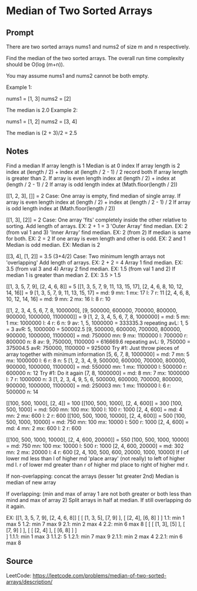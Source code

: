 # Median of Two Sorted Arrays

## Prompt

There are two sorted arrays nums1 and nums2 of size m and n respectively.

Find the median of the two sorted arrays. The overall run time complexity should be O(log (m+n)).

You may assume nums1 and nums2 cannot be both empty.

Example 1:

nums1 = [1, 3]
nums2 = [2]

The median is 2.0
Example 2:

nums1 = [1, 2]
nums2 = [3, 4]

The median is (2 + 3)/2 = 2.5

## Notes

Find a median
  If array length is 1
    Median is at 0 index
  If array length is 2
    index at (length / 2) + index at (length / 2 - 1) / 2
    record both
  If array length is greater than 2.
    If array is even length
      index at (length / 2) + index at (length / 2 - 1) / 2
    If array is odd length
      index at (Math.floor(length / 2))

[[1, 2, 3], []] = 2
Case: One array is empty, find median of single array.
  If array is even length
    index at (length / 2) + index at (length / 2 - 1) / 2
  If array is odd length
    index at (Math.floor(length / 2))

[[1, 3], [2]] = 2
Case: One array 'fits' completely inside the other relative to sorting.
  Add length of arrays. EX: 2 + 1 = 3
  'Outer Array' find median. EX: 2 (from val 1 and 3)
  'Inner Array' find median. EX: 2 (from 2)
  If median is same for both. EX: 2 = 2
    If one array is even length and other is odd. EX: 2 and 1
      Median is odd median. EX: Median is 2

[[3, 4], [1, 2]] = 3.5 (3+4/2)
Case: Two minimum length arrays not 'overlapping'
  Add length of arrays. EX: 2 + 2 = 4
  Array 1 find median. EX: 3.5 (from val 3 and 4)
  Array 2 find median. EX: 1.5 (from val 1 and 2)
  If median 1 is greater than median 2. EX: 3.5 > 1.5

[[1, 3, 5, 7, 9], [2, 4, 6, 8]] = 5
[[1, 3, 5, 7, 9, 11, 13, 15, 17], [2, 4, 6, 8, 10, 12, 14, 16]] = 9
  [1, 3, 5, 7, 9, 11, 13, 15, 17] = md: 9 mn: 1 mx: 17 l: 7 r: 11
  [2, 4, 6, 8, 10, 12, 14, 16] = md: 9 mn: 2 mx: 16 l: 8 r: 10
  
[[1, 2, 3, 4, 5, 6, 7, 8, 1000000], [9, 500000, 600000,  700000, 800000, 900000, 1000000, 1100000]] = 9
  [1, 2, 3, 4, 5, 6, 7, 8, 1000000] = md: 5 mn: 1 mx: 1000000 l: 4 r: 6 n: 9
  av: 1, 5, 1000000 = 333335.3 repeating avL: 1, 5 = 3 avR: 5, 1000000 = 500002.5
  [9, 500000, 600000, 700000, 800000, 900000, 1000000, 1100000] = md: 750000 mn: 9 mx: 1100000 l: 700000 r: 800000 n: 8
  av: 9, 750000, 1100000 = 616669.6 repeating avL: 9, 750000 = 375004.5 avR: 750000, 1100000 = 925000
  Try #1: Just throw pieces of array together with minimum information
  [5, 6, 7, 8, 1000000] = md: 7 mn: 5 mx: 1000000 l: 6 r: 8 n: 5
  [1, 2, 3, 4, 9, 500000, 600000, 700000, 800000, 900000, 1000000, 1100000] = md: 550000 mn: 1 mx: 1100000 l: 500000 r: 600000 n: 12
  Try #1: Do it again
  [7, 8, 1000000] = md: 8 mn: 7 mx: 1000000 l: 7 r: 1000000 n: 3
  [1, 2, 3, 4, 9, 5, 6, 500000, 600000, 700000, 800000, 900000, 1000000, 1100000] = md: 250003 mn: 1 mx: 1100000 l: 6 r: 500000 n: 14
  <!-- Try #1: And again -->

[[100, 500, 1000], [2, 4]] = 100
[[100, 500, 1000], [2, 4, 600]] = 300
  [100, 500, 1000] = md: 500 mn: 100 mx: 1000 l: 100 r: 1000
  [2, 4, 600] = md: 4 mn: 2 mx: 600 l: 2 r: 600
[[100, 500, 1000, 10000], [2, 4, 600]] = 500
  [100, 500, 1000, 10000] = md: 750 mn: 100 mx: 10000 l: 500 r: 1000
  [2, 4, 600] = md: 4 mn: 2 mx: 600 l: 2 r: 600

[[100, 500, 1000, 10000], [2, 4, 600, 20000]] = 550
  [100, 500, 1000, 10000] = md: 750 mn: 100 mx: 10000 l: 500 r: 1000
  [2, 4, 600, 20000] = md: 302 mn: 2 mx: 20000 l: 4 r: 600
  [2, 4, 100, 500, 600, 20000, 1000, 10000]
  If l of lower md less than l of higher md 'place array' (not really) to left of higher md l. r of lower md greater than r of higher md place to right of higher md r.

If non-overlapping:
  concat the arrays (lesser 1st greater 2nd)
  Median is median of new array

If overlapping: (min and max of array 1 are not both greater or both less than mind and max of array 2)
  Split arrays in half at median.
    If still overlapping do it again.

EX:
  [[1, 3, 5, 7, 9], [2, 4, 6, 8]]
  [
    [
      [1, 3, 5],
      [7, 9]
    ], [
      [2, 4],
      [6, 8]
    ]
  ]
    1.1: min 1 max 5
    1.2: min 7 max 9
    2.1: min 2 max 4
    2.2: min 6 max 8
      [
        [
          [
            [1, 3],
            [5]
          ], [
            [7, 9]
          ]
        ], [
          [
            [2, 4]
          ], [
            [6, 8]
          ]
        ]  
      ]
      1.1.1: min 1 max 3
      1.1.2: 5
      1.2.1: min 7 max 9
      2.1.1: min 2 max 4
      2.2.1: min 6 max 8

## Source

LeetCode: <https://leetcode.com/problems/median-of-two-sorted-arrays/description/>